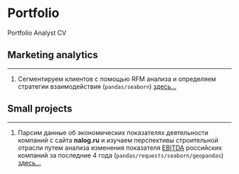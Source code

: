 # Portfolio
Portfolio Analyst CV

## Marketing analytics
---
1. Сегментируем клиентов с помощью RFM анализа и определяем стратегии взаимодействия (`pandas/seaborn`) [здесь...](/Marketing%20analytics/RFM/RFM%20analysis.ipynb)

## Small projects
---
1. Парсим данные об экономических показателях деятельности компаний с сайта **nalog.ru** и изучаем перспективы строительной отрасли путем анализа изменения показателя [EBITDA](https://национальныепроекты.рф/news/chto-takoe-ebitda/) российских компаний за последние 4 года (`pandas/requests/seaborn/geopandas`) [здесь...](/Practical%20tasks/nalog.ru/EBITDA%20analysis.ipynb)
